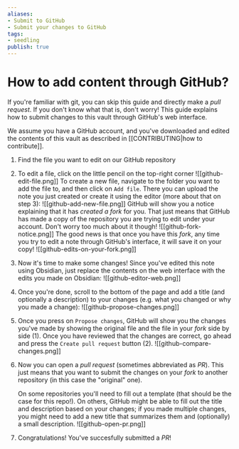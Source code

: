 ```yaml
---
aliases: 
- Submit to GitHub
- Submit your changes to GitHub
tags:
- seedling
publish: true
---
```


# How to add content through GitHub?

If you're familiar with git, you can skip this guide and directly make a *pull request*. If you don't know what that is, don't worry! This guide explains how to submit changes to this vault through GitHub's web interface. 

We assume you have a GitHub account, and you've downloaded and edited the contents of this vault as described in [[CONTRIBUTING|how to contribute]].

1. Find the file you want to edit on our GitHub repository
2. To edit a file, click on the little pencil on the top-right corner
	![[github-edit-file.png]]
	To create a new file, navigate to the folder you want to add the file to, and then click on `Add file`. There you can upload the note you just created or create it using the editor (more about that on step 3):
	![[github-add-new-file.png]]
	GitHub will show you a notice explaining that it has *created a fork* for you. That just means that GitHub has made a copy of the repository you are trying to edit under your account. Don't worry too much about it though!
	![[github-fork-notice.png]]
The good news is that once you have this *fork*, any time you try to edit a note through GitHub's interface, it will save it on your copy!
![[github-edits-on-your-fork.png]]
3. Now it's time to make some changes! Since you've edited this note using Obsidian, just replace the contents on the web interface with the edits you made on Obsidian:
	![[github-editor-web.png]]
4. Once you're done, scroll to the bottom of the page and add a title (and optionally a description) to your changes (e.g. what you changed or why you made a change):
	![[github-propose-changes.png]]
5. Once you press on `Propose changes`, GitHub will show you the changes you've made by showing the original file and the file in your *fork* side by side (1). Once you have reviewed that the changes are correct, go ahead and press the `Create pull request` button (2).
	![[github-compare-changes.png]]
6. Now you can open a *pull request* (sometimes abbreviated as *PR*). This just means that you want to submit the changes on your *fork* to another repository (in this case the "original" one). 

	On some repositories you'll need to fill out a template (that should be the case for this repo!). On others, GitHub might be able to fill out the title and description based on your changes; if you made multiple changes, you might need to add a new title that summarizes them and (optionally) a small description. 
	![[github-open-pr.png]]
7. Congratulations! You've succesfully submitted a *PR*!